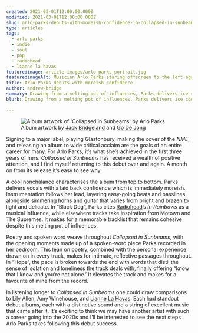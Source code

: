 ```yaml
---
created: 2021-03-01T12:00:00.000Z
modified: 2021-03-01T12:00:00.000Z
slug: arlo-parks-debuts-with-moreish-confidence-in-collapsed-in-sunbeams
type: articles
tags:
  - arlo parks
  - indie
  - soul
  - pop
  - radiohead
  - lianne la havas
featuredimage: article-images/arlo-parks-portrait.jpg
featuredimageAlt: Musician Arlo Parks staring offscreen to the left against a plain background. Photo by Chris Almeida
title: Arlo Parks debuts with moreish confidence
author: andrew-bridge
summary: Drawing from a melting pot of influences, Parks delivers ice cool nonchalance and honest intimacy in a debut record as exciting as it is impressive
blurb: Drawing from a melting pot of influences, Parks delivers ice cool nonchalance and honest intimacy in a debut record as exciting as it is impressive.

---
```


<figure class="wide">
  <img src="album-artwork/collapsed-in-sunbeams-arlo-parks.jpg" alt="Album artwork of 'Collapsed in Sunbeams' by Arlo Parks" />
  <figcaption>Album artwork by <a href="https://www.jackbridgland.com/">Jack Bridgeland</a> and <a href="http://www.godejong.com/">Go De Jong</a></figcaption>
</figure>

Signing to a major label, playing Glastonbury, making the cover of the _NME_, and releasing an album to wide critical acclaim are the goals of an entire career for many. For Arlo Parks, it’s what she’s achieved in the first three years of hers. _Collapsed in Sunbeams_ has received a wealth of positive attention, and I find myself returning to this debut over and again. A month on from its release it’s easy to see why.

A cool nonchalance characterises the album from top to bottom. Parks delivers vocals with a laid back confidence which is immediately moreish. Instrumentation follows her lead, layering easy-going beats and basslines alongside simmering horns and guitar that varies from bright and brazen to light and delicate. In “Black Dog”, Parks cites [Radiohead](/articles/ranking-radioheads-discography/)’s _In Rainbows_ as a musical influence, while elsewhere tracks take inspiration from Motown and The Supremes. It makes for a memorable tracklist that remains cohesive despite this melting pot of influences.

Poetry and spoken word weave throughout _Collapsed in Sunbeams_, with the opening moments made up of a spoken-word piece Parks recorded in her bedroom. This lean on poetry, combined with the personal experience drawn on in every track, makes for intimate, reflective passages throughout. In “Hope”, the pace is broken towards the end with words that distil the sense of isolation and loneliness the track deals with, finally offering “know that I know and you’re not alone.’ It elevates the track and makes for a favourite of mine from the record.

<youtube-video video-id="8d-blfWHSng" desc="Arlo Parks: Hope" />

In listening longer to _Collapsed in Sunbeams_ one could draw comparisons to Lily Allen, Amy Winehouse, and [Lianne La Havas](/reviews/lianne-la-havas-lianne-la-havas/). Each had standout debut albums, each with a distinctive sound and a string of excellent music that came after it. It’s exciting to think we may have another artist with such a career going into the 2020s and I’ll be interested to see the next steps Arlo Parks takes following this debut success.
